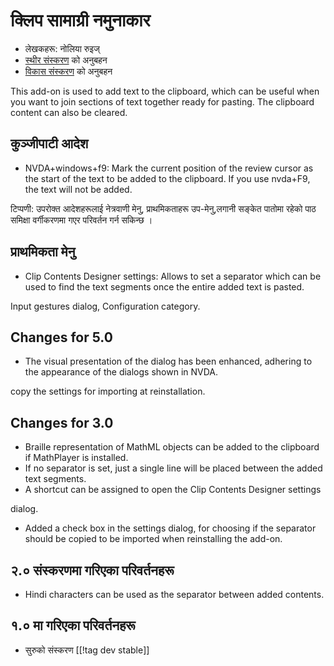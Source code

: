 # क्लिप सामाग्री नमुनाकार #

*	लेखकहरू: नोलिया रुइज्
*	[स्थीर संस्करण][1] को अनुबहन
*	[विकास संस्करण][2] को अनुबहन

This add-on is used to add text to the clipboard, which can be useful when
you want to join sections of text together ready for pasting.  The clipboard
content can also be cleared.

## कुञ्जीपाटी आदेश ##

*	NVDA+windows+f9: Mark the current position of the review cursor as the start of the text to be added to the clipboard.
    If you use nvda+F9, the text will not be added.

टिप्पणी: उपरोक्त आदेशहरूलाई नेत्रवाणी मेनु, प्राथमिकताहरू उप-मेनु,लगानी
सङ्केत पातोमा  रहेको पाठ समिक्षा वर्गीकरणमा गएर परिवर्तन गर्न सकिन्छ ।

## प्राथमिकता मेनु ##







*	Clip Contents Designer settings: Allows to set a separator which can be used to find the text segments once the entire added text is pasted.



Input gestures dialog, Configuration category.

## Changes for 5.0 ##

*	The visual presentation of the dialog has been enhanced, adhering to the
  appearance of the dialogs shown in NVDA.




  copy the settings for importing at reinstallation.



## Changes for 3.0 ##

*	Braille representation of MathML objects can be added to the clipboard if
  MathPlayer is installed.
*	If no separator is set, just a single line will be placed between the
  added text segments.
*	A shortcut can be assigned to open the Clip Contents Designer settings

  dialog.


*	Added a check box in the settings dialog, for choosing if the separator
  should be copied to be imported when reinstalling the add-on.


## २.० संस्करणमा गरिएका परिवर्तनहरू ##


*	Hindi characters can be used as the separator between added contents.

## १.० मा गरिएका परिवर्तनहरू ##

*	सुरुको संस्करण
[[!tag dev stable]]

[1]: http://addons.nvda-project.org/files/get.php?file=ccd
[2]: http://addons.nvda-project.org/files/get.php?file=ccd-dev
